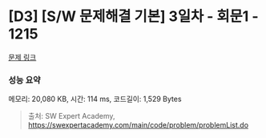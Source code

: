 # [D3] [S/W 문제해결 기본] 3일차 - 회문1 - 1215 

[문제 링크](https://swexpertacademy.com/main/code/problem/problemDetail.do?contestProbId=AV14QpAaAAwCFAYi) 

### 성능 요약

메모리: 20,080 KB, 시간: 114 ms, 코드길이: 1,529 Bytes



> 출처: SW Expert Academy, https://swexpertacademy.com/main/code/problem/problemList.do
